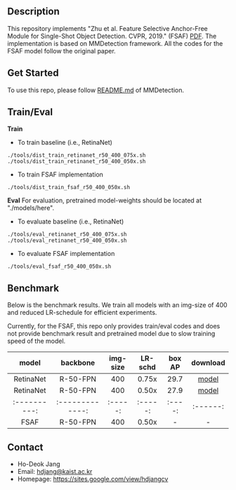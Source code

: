 ## Description

This repository implements "Zhu et al. Feature Selective Anchor-Free Module for Single-Shot Object Detection. CVPR, 2019." (FSAF) [PDF](https://arxiv.org/pdf/1903.00621.pdf). The implementation is based on MMDetection framework. All the codes for the FSAF model follow the original paper.


## Get Started

To use this repo, please follow [README.md](./README_MMDetection.md) of MMDetection.


## Train/Eval

**Train**
- To train baseline (i.e., RetinaNet)
```Shell
./tools/dist_train_retinanet_r50_400_075x.sh
./tools/dist_train_retinanet_r50_400_050x.sh
```
- To train FSAF implementation
```Shell
./tools/dist_train_fsaf_r50_400_050x.sh
```
**Eval**
For evaluation, pretrained model-weights should be located at "./models/here".

- To evaluate baseline (i.e., RetinaNet)
```Shell
./tools/eval_retinanet_r50_400_075x.sh
./tools/eval_retinanet_r50_400_050x.sh
```
- To evaluate FSAF implementation
```Shell
./tools/eval_fsaf_r50_400_050x.sh
```


## Benchmark

Below is the benchmark results. We train all models with an img-size of 400 and reduced LR-schedule for efficient experiments.

Currently, for the FSAF, this repo only provides train/eval codes and does not provide benchmark result and pretrained model due to slow training speed of the model.

|  model     |    backbone    | img-size | LR-schd | box AP | download |
|:----------:|:-------------: | :-----:  | :-----: | :----: | :------: |
| RetinaNet  |    R-50-FPN    |   400    |  0.75x  |  29.7  |  [model](https://drive.google.com/open?id=1AQYh1vVhPF8w8U_rt_iaHbHXhli7A_gi)  |
| RetinaNet  |    R-50-FPN    |   400    |  0.50x  |  27.9  |  [model](https://drive.google.com/open?id=1cijBcaLAtwqkrNmtgaLw6-VOByZ5pQTs)  |
|:----------:|:-------------: | :-----:  | :-----: | :----: | :------: |
| FSAF       |    R-50-FPN    |   400    |  0.50x  |   -    |    -     |


## Contact

- Ho-Deok Jang
- Email: hdjang@kaist.ac.kr
- Homepage: https://sites.google.com/view/hdjangcv